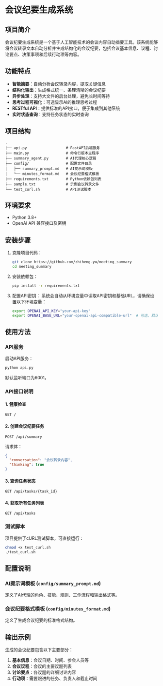 # 会议纪要生成系统

## 项目简介

会议纪要生成系统是一个基于人工智能技术的会议内容自动摘要工具。该系统能够将会议转录文本自动分析并生成结构化的会议纪要，包括会议基本信息、议程、讨论要点、决策事项和后续行动项等内容。

## 功能特点

- **智能摘要**：自动分析会议转录内容，提取关键信息
- **结构化输出**：生成格式统一、条理清晰的会议纪要
- **异步处理**：支持大文件的后台处理，避免长时间等待
- **思考过程可视化**：可选显示AI的推理思考过程
- **RESTful API**：提供标准的API接口，便于集成到其他系统
- **实时状态查询**：支持任务状态的实时查询

## 项目结构

```
.
├── api.py                  # FastAPI后端服务
├── main.py                 # 命令行版本主程序
├── summary_agent.py        # AI代理核心逻辑
├── config/                 # 配置文件目录
│   ├── summary_prompt.md   # AI提示词模板
│   └── minutes_format.md   # 会议纪要格式模板
├── requirements.txt        # Python依赖包列表
├── sample.txt              # 示例会议转录文件
└── test_curl.sh            # API测试脚本
```

## 环境要求

- Python 3.8+
- OpenAI API 兼容接口及密钥

## 安装步骤

1. 克隆项目代码：
   ```bash
   git clone https://github.com/zhiheng-yu/meeting_summary
   cd meeting_summary
   ```

2. 安装依赖包：
   ```bash
   pip install -r requirements.txt
   ```

3. 配置API密钥：
   系统会自动从环境变量中读取API密钥和基础URL，请确保设置以下环境变量：
   ```bash
   export OPENAI_API_KEY="your-api-key"
   export OPENAI_BASE_URL="your-openai-api-compatible-url"  # 可选，默认为 https://api.openai.com/v1
   ```

## 使用方法

### API服务

启动API服务：

```bash
python api.py
```

默认监听端口为6001。

### API接口说明

#### 1. 健康检查
```
GET /
```

#### 2. 创建会议纪要任务
```
POST /api/summary
```
请求体：
```json
{
  "conversation": "会议转录内容",
  "thinking": true
}
```

#### 3. 查询任务状态
```
GET /api/tasks/{task_id}
```

#### 4. 获取所有任务列表
```
GET /api/tasks
```

### 测试脚本

项目提供了cURL测试脚本，可直接运行：

```bash
chmod +x test_curl.sh
./test_curl.sh
```

## 配置说明

### AI提示词模板 (`config/summary_prompt.md`)

定义了AI代理的角色、技能、规则、工作流程和输出格式等。

### 会议纪要格式模板 (`config/minutes_format.md`)

定义了生成会议纪要的标准格式结构。

## 输出示例

生成的会议纪要包含以下主要部分：

1. **基本信息**：会议日期、时间、参会人员等
2. **会议议程**：会议的主要议题列表
3. **讨论要点**：各议题的详细讨论内容
4. **行动项**：需要跟进的任务、负责人和截止时间
